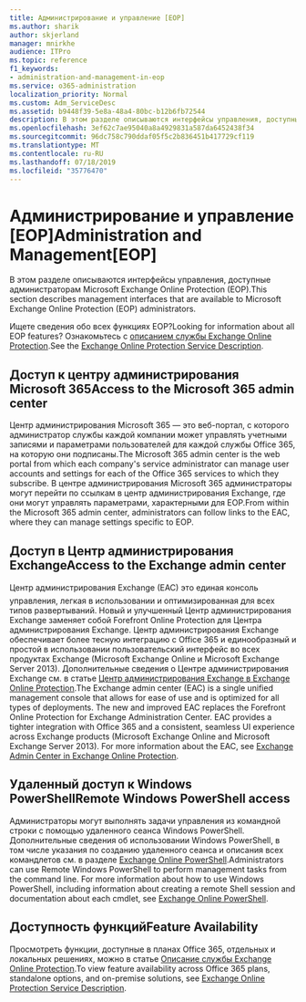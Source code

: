 ```yaml
---
title: Администрирование и управление [EOP]
ms.author: sharik
author: skjerland
manager: mnirkhe
audience: ITPro
ms.topic: reference
f1_keywords:
- administration-and-management-in-eop
ms.service: o365-administration
localization_priority: Normal
ms.custom: Adm_ServiceDesc
ms.assetid: b9448f39-5e8a-48a4-80bc-b12b6fb72544
description: В этом разделе описываются интерфейсы управления, доступные администраторам Microsoft Exchange Online Protection (EOP).
ms.openlocfilehash: 3ef62c7ae95040a8a4929831a587da6452438f34
ms.sourcegitcommit: 96dc758c790ddaf05f5c2b836451b417729cf119
ms.translationtype: MT
ms.contentlocale: ru-RU
ms.lasthandoff: 07/18/2019
ms.locfileid: "35776470"
---
```

# <a name="administration-and-managementeop"></a><span data-ttu-id="77cd9-103">Администрирование и управление [EOP]</span><span class="sxs-lookup"><span data-stu-id="77cd9-103">Administration and Management[EOP]</span></span>

<span data-ttu-id="77cd9-104">В этом разделе описываются интерфейсы управления, доступные администраторам Microsoft Exchange Online Protection (EOP).</span><span class="sxs-lookup"><span data-stu-id="77cd9-104">This section describes management interfaces that are available to Microsoft Exchange Online Protection (EOP) administrators.</span></span>
  
<span data-ttu-id="77cd9-105">Ищете сведения обо всех функциях EOP?</span><span class="sxs-lookup"><span data-stu-id="77cd9-105">Looking for information about all EOP features?</span></span> <span data-ttu-id="77cd9-106">Ознакомьтесь с [описанием службы Exchange Online Protection](exchange-online-protection-service-description.md).</span><span class="sxs-lookup"><span data-stu-id="77cd9-106">See the [Exchange Online Protection Service Description](exchange-online-protection-service-description.md).</span></span>
  
## <a name="access-to-the-microsoft-365-admin-center"></a><span data-ttu-id="77cd9-107">Доступ к центру администрирования Microsoft 365</span><span class="sxs-lookup"><span data-stu-id="77cd9-107">Access to the Microsoft 365 admin center</span></span>
<span data-ttu-id="77cd9-108"><a name="BKMK_accesstotheoffice365admincenter"> </a></span><span class="sxs-lookup"><span data-stu-id="77cd9-108"></span></span>

<span data-ttu-id="77cd9-109">Центр администрирования Microsoft 365 — это веб-портал, с которого администратор службы каждой компании может управлять учетными записями и параметрами пользователей для каждой службы Office 365, на которую они подписаны.</span><span class="sxs-lookup"><span data-stu-id="77cd9-109">The Microsoft 365 admin center is the web portal from which each company's service administrator can manage user accounts and settings for each of the Office 365 services to which they subscribe.</span></span> <span data-ttu-id="77cd9-110">В центре администрирования Microsoft 365 администраторы могут перейти по ссылкам в центр администрирования Exchange, где они могут управлять параметрами, характерными для EOP.</span><span class="sxs-lookup"><span data-stu-id="77cd9-110">From within the Microsoft 365 admin center, administrators can follow links to the EAC, where they can manage settings specific to EOP.</span></span>
  
## <a name="access-to-the-exchange-admin-center"></a><span data-ttu-id="77cd9-111">Доступ в Центр администрирования Exchange</span><span class="sxs-lookup"><span data-stu-id="77cd9-111">Access to the Exchange admin center</span></span>
<span data-ttu-id="77cd9-112"><a name="BKMK_accesstotheexchangeadmincenter"> </a></span><span class="sxs-lookup"><span data-stu-id="77cd9-112"></span></span>

<span data-ttu-id="77cd9-p103">Центр администрирования Exchange (EAC)  это единая консоль управления, легкая в использовании и оптимизированная для всех типов развертываний. Новый и улучшенный Центр администрирования Exchange заменяет собой Forefront Online Protection для Центра администрирования Exchange. Центр администрирования Exchange обеспечивает более тесную интеграцию с Office 365 и единообразный и простой в использовании пользовательский интерфейс во всех продуктах Exchange (Microsoft Exchange Online и Microsoft Exchange Server 2013). Дополнительные сведения о Центре администрирования Exchange см. в статье [Центр администрирования Exchange в Exchange Online Protection](https://go.microsoft.com/fwlink/p/?LinkId=282381).</span><span class="sxs-lookup"><span data-stu-id="77cd9-p103">The Exchange admin center (EAC) is a single unified management console that allows for ease of use and is optimized for all types of deployments. The new and improved EAC replaces the Forefront Online Protection for Exchange Administration Center. EAC provides a tighter integration with Office 365 and a consistent, seamless UI experience across Exchange products (Microsoft Exchange Online and Microsoft Exchange Server 2013). For more information about the EAC, see [Exchange Admin Center in Exchange Online Protection](https://go.microsoft.com/fwlink/p/?LinkId=282381).</span></span>
  
## <a name="remote-windows-powershell-access"></a><span data-ttu-id="77cd9-117">Удаленный доступ к Windows PowerShell</span><span class="sxs-lookup"><span data-stu-id="77cd9-117">Remote Windows PowerShell access</span></span>
<span data-ttu-id="77cd9-118"><a name="BKMK_remotewindowspowershellaccess"> </a></span><span class="sxs-lookup"><span data-stu-id="77cd9-118"></span></span>

 <span data-ttu-id="77cd9-p104">Администраторы могут выполнять задачи управления из командной строки с помощью удаленного сеанса Windows PowerShell. Дополнительные сведения об использовании Windows PowerShell, в том числе указания по созданию удаленного сеанса и описания всех командлетов см. в разделе [Exchange Online PowerShell](https://go.microsoft.com/fwlink/p/?LinkId=282266).</span><span class="sxs-lookup"><span data-stu-id="77cd9-p104">Administrators can use Remote Windows PowerShell to perform management tasks from the command line. For more information about how to use Windows PowerShell, including information about creating a remote Shell session and documentation about each cmdlet, see [Exchange Online PowerShell](https://go.microsoft.com/fwlink/p/?LinkId=282266).</span></span>
  
## <a name="feature-availability"></a><span data-ttu-id="77cd9-121">Доступность функций</span><span class="sxs-lookup"><span data-stu-id="77cd9-121">Feature Availability</span></span>
<span data-ttu-id="77cd9-122"><a name="BKMK_remotewindowspowershellaccess"> </a></span><span class="sxs-lookup"><span data-stu-id="77cd9-122"></span></span>

<span data-ttu-id="77cd9-123">Просмотреть функции, доступные в планах Office 365, отдельных и локальных решениях, можно в статье [Описание службы Exchange Online Protection](exchange-online-protection-service-description.md).</span><span class="sxs-lookup"><span data-stu-id="77cd9-123">To view feature availability across Office 365 plans, standalone options, and on-premise solutions, see [Exchange Online Protection Service Description](exchange-online-protection-service-description.md).</span></span>
  

